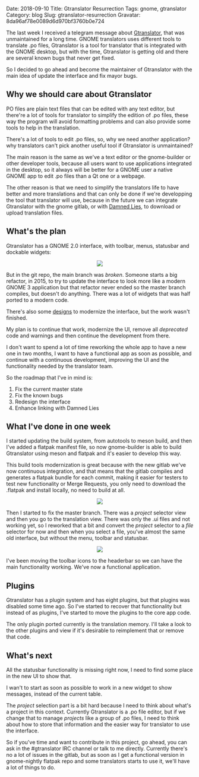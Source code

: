 Date: 2018-09-10
Title: Gtranslator Resurrection
Tags: gnome, gtranslator
Category: blog
Slug: gtranslator-resurrection
Gravatar: 8da96af78e0089d6d970bf3760b0e724

The last week I received a telegram message about [Gtranslator][1], that was
unmaintained for a long time. GNOME translators uses different tools to
translate .po files, Gtranslator is a tool for translator that is integrated
with the GNOME desktop, but with the time, Gtranslator is getting old and there
are several known bugs that never get fixed.

So I decided to go ahead and become the maintainer of Gtranslator with the main
idea of update the interface and fix mayor bugs.

## Why we should care about Gtranslator

PO files are plain text files that can be edited with any text editor, but
there're a lot of tools for translator to simplify the edition of .po files,
these way the program will avoid formatting problems and can also provide some
tools to help in the translation.

There's a lot of tools to edit .po files, so, why we need another application?
why translators can't pick another useful tool if Gtranslator is unmaintained?

The main reason is the same as we've a text editor or the gnome-builder or other
developer tools, because all users want to use applications integrated in the
desktop, so it always will be better for a GNOME user a native GNOME app to edit
.po files than a Qt one or a webpage.

The other reason is that we need to simplify the translators life to have better
and more translations and that can only be done if we're developping the tool
that translator will use, because in the future we can integrate Gtranslator
with the gnome gitlab, or with [Damned Lies][2], to download or upload
translation files.

## What's the plan

Gtranslator has a GNOME 2.0 interface, with toolbar, menus, statusbar and
dockable widgets:

<p style="text-align: center" class="img">
    <a href="/static/pictures/gtranslator1.png">
        <img src="/static/pictures/gtranslator1.png" />
    </a>
</p>

But in the git repo, the main branch was *broken*. Someone starts a big
refactor, in 2015, to try to update the interface to look more like a modern
GNOME 3 application but that refactor never ended so the master branch compiles,
but doesn't do anything. There was a lot of widgets that was half ported to a
modern code.

There's also some [designs][3] to modernize the interface, but the work wasn't
finished.

My plan is to continue that work, modernize the UI, remove all *deprecated* code
and warnings and then continue the development from there.

I don't want to spend a lot of time reworking the whole app to have a new one in
two months, I want to have a functional app as soon as possible, and continue
with a continuous development, improving the UI and the functionality needed by
the translator team.

So the roadmap that I've in mind is:

  1. Fix the current master state
  1. Fix the known bugs
  1. Redesign the interface
  1. Enhance linking with Damned Lies

## What I've done in one week

I started updating the build system, from autotools to meson build, and then
I've added a flatpak manifest file, so now gnome-builder is able to build
Gtranslator using meson and flatpak and it's easier to develop this way.

This build tools modernization is great because with the new gitlab we've now
continuous integration, and that means that the gitlab compiles and generates a
flatpak bundle for each commit, making it easier for testers to test new
functionality or Merge Requests, you only need to download the .flatpak and
install locally, no need to build at all.

<p style="text-align: center" class="img">
    <a href="/static/pictures/gtranslator-gitlab.png">
        <img src="/static/pictures/gtranslator-gitlab.png" />
    </a>
</p>

Then I started to fix the master branch. There was a *project* selector view and
then you go to the translation view. There was only the .ui files and not
working yet, so I reworked that a bit and convert the *project* selector to a
*file* selector for now and then when you select a file, you've almost the same
old interface, but without the menu, toolbar and statusbar.

<p style="text-align: center" class="img">
    <a href="/static/pictures/gtranslator2.png">
        <img src="/static/pictures/gtranslator2.png" />
    </a>
</p>

I've been moving the toolbar icons to the headerbar so we can have the main
functionality working. We've now a functional application.

## Plugins

Gtranslator has a plugin system and has eight plugins, but that plugins was
disabled some time ago. So I've started to recover that functionality but
instead of as plugins, I've started to move the plugins to the core app code.

The only plugin ported currently is the translation memory. I'll take a look to
the other plugins and view if it's desirable to reimplement that or remove that
code.

## What's next

All the statusbar functionality is missing right now, I need to find some place
in the new UI to show that.

I wan't to start as soon as possible to work in a new widget to show messages,
instead of the current table.

The *project* selection part is a bit hard because I need to think about what's
a project in this context. Currently Gtranslator is a .po file editor, but if we
change that to manage *projects* like a group of .po files, I need to think
about how to store that information and the easier way for translator to use the
interface.

So if you've time and want to contribute in this project, go ahead, you can ask
in the #gtranslator IRC channel or talk to me directly. Currently there's no
a lot of issues in the gitlab, but as soon as I get a functional version in
gnome-nightly flatpak repo and some translators starts to use it, we'll have a
lot of things to do.

[1]: https://wiki.gnome.org/Apps/Gtranslator
[2]: https://l10n.gnome.org/
[3]: https://wiki.gnome.org/Design/Apps/Translator
